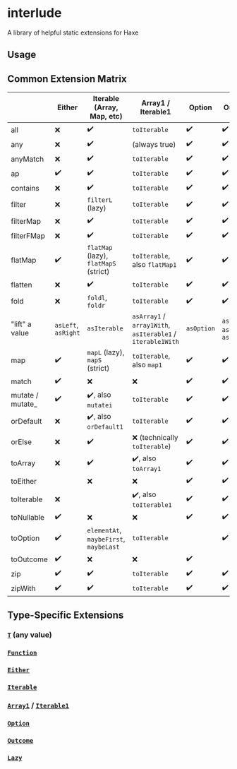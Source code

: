 # interlude
A library of helpful static extensions for Haxe

## Usage

## Common Extension Matrix

|                  | Either              | Iterable (Array, Map, etc)             | Array1 / Iterable1                                         | Option             | Outcome                               | Lazy               |
| ---------------- | ------------------- | -------------------------------------- | ---------------------------------------------------------- | ------------------ | ------------------------------------- | ------------------ |
| all              | :x:                 | :heavy_check_mark:                     | `toIterable`                                               | :heavy_check_mark: | :heavy_check_mark:                    | :x:                |
| any              | :x:                 | :heavy_check_mark:                     | (always true)                                              | :heavy_check_mark: | :heavy_check_mark:                    | :heavy_check_mark: |
| anyMatch         | :x:                 | :heavy_check_mark:                     | `toIterable`                                               | :heavy_check_mark: | :heavy_check_mark:                    | :x:                |
| ap               | :heavy_check_mark:  | :heavy_check_mark:                     | `toIterable`                                               | :heavy_check_mark: | :heavy_check_mark:                    | :heavy_check_mark: |
| contains         | :x:                 | :heavy_check_mark:                     | `toIterable`                                               | :heavy_check_mark: | :heavy_check_mark:                    | :x:                |
| filter           | :x:                 | `filterL` (lazy)                       | `toIterable`                                               | :heavy_check_mark: | :heavy_check_mark:                    | :x:                |
| filterMap        | :x:                 | :heavy_check_mark:                     | `toIterable`                                               | :heavy_check_mark: | :heavy_check_mark:                    | :x:                |
| filterFMap       | :x:                 | :heavy_check_mark:                     | `toIterable`                                               | :heavy_check_mark: | :heavy_check_mark:                    | :x:                |
| flatMap          | :heavy_check_mark:  | `flatMap` (lazy), `flatMapS` (strict)  | `toIterable`, also `flatMap1`                              | :heavy_check_mark: | :heavy_check_mark:                    | :heavy_check_mark: |
| flatten          | :x:                 | :heavy_check_mark:                     | `toIterable`                                               | :heavy_check_mark: | :heavy_check_mark:                    | :heavy_check_mark: |
| fold             | :x:                 | `foldl`, `foldr`                       | `toIterable`                                               | :heavy_check_mark: | :heavy_check_mark:                    | :x:                |
| "lift" a value   | `asLeft`, `asRight` | `asIterable`                           | `asArray1` / `array1With`, `asIterable1` / `iterable1With` | `asOption`         | `asOutcome`, `asSuccess`, `asFailure` | `asLazy`           |
| map              | :heavy_check_mark:  | `mapL` (lazy), `mapS` (strict)         | `toIterable`, also `map1`                                  | :heavy_check_mark: | :heavy_check_mark:                    | :heavy_check_mark: |
| match            | :heavy_check_mark:  | :x:                                    | :x:                                                        | :heavy_check_mark: | :heavy_check_mark:                    | :x:                |
| mutate / mutate_ | :heavy_check_mark:  | :heavy_check_mark:, also `mutatei`     | `toIterable`                                               | :heavy_check_mark: | :heavy_check_mark:                    | :heavy_check_mark: |
| orDefault        | :x:                 | :heavy_check_mark:, also `orDefault1`  | `toIterable`                                               | :heavy_check_mark: | :heavy_check_mark:                    | :x:                |
| orElse           | :x:                 | :heavy_check_mark:                     | :x: (technically `toIterable`)                             | :heavy_check_mark: | :heavy_check_mark:                    | :x:                |
| toArray          | :x:                 | :heavy_check_mark:                     | :heavy_check_mark:, also `toArray1`                        | :heavy_check_mark: | :heavy_check_mark:                    | :heavy_check_mark: |
| toEither         |                     | :x:                                    | :x:                                                        | :heavy_check_mark: | :heavy_check_mark:                    | :x:                |
| toIterable       | :x:                 |                                        | :heavy_check_mark:, also `toIterable1`                     | :heavy_check_mark: | :heavy_check_mark:                    | :heavy_check_mark: |
| toNullable       | :heavy_check_mark:  | :x:                                    | :x:                                                        | :heavy_check_mark: | :heavy_check_mark:                    | :x:                |
| toOption         | :heavy_check_mark:  | `elementAt`, `maybeFirst`, `maybeLast` | `toIterable`                                               |                    | :heavy_check_mark:                    | :x:                |
| toOutcome        | :heavy_check_mark:  | :x:                                    | :x:                                                        | :heavy_check_mark: |                                       | :x:                |
| zip              | :heavy_check_mark:  | :heavy_check_mark:                     | `toIterable`                                               | :heavy_check_mark: | :heavy_check_mark:                    | :heavy_check_mark: |
| zipWith          | :heavy_check_mark:  | :heavy_check_mark:                     | `toIterable`                                               | :heavy_check_mark: | :heavy_check_mark:                    | :heavy_check_mark: |

## Type-Specific Extensions
### [`T`](https://github.com/montibbalt/interlude-hx/tree/default/src/interlude/func) (any value)
### [`Function`](https://github.com/montibbalt/interlude-hx/tree/default/src/interlude/func)
### [`Either`](https://github.com/montibbalt/interlude-hx/blob/default/src/interlude/ds/EitherTools.hx)
### [`Iterable`](https://github.com/montibbalt/interlude-hx/blob/default/src/interlude/iter/IterableTools.hx)
### [`Array1`](https://github.com/montibbalt/interlude-hx/blob/default/src/interlude/ds/Array1.hx) / [`Iterable1`](https://github.com/montibbalt/interlude-hx/blob/default/src/interlude/ds/Iterable1.hx)
### [`Option`](https://github.com/montibbalt/interlude-hx/blob/default/src/interlude/ds/OptionTools.hx)
### [`Outcome`](https://github.com/montibbalt/interlude-hx/blob/default/src/interlude/ds/OutcomeTools.hx)
### [`Lazy`](https://github.com/montibbalt/interlude-hx/blob/default/src/interlude/ds/Lazy.hx)